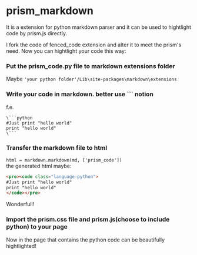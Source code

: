 prism_markdown
==============

It is a extension for python markdown parser and it can be used to hightlight code by prism.js directly.

I fork the code of fenced_code extension and alter it to meet the prism's need.
Now you can hightlight your code this way:
### Put the prism_code.py file to markdown extensions folder
Maybe `'your python folder'/Lib\site-packages\markdown\extensions`

### Write your code in markdown. better use \`\`\` notion
f.e. 
```
\```python  
#Just print "hello world"  
print "hello world"  
\```
```
### Transfer the markdown file to html
`html = markdown.markdown(md, ['prism_code'])`  
the generated html maybe:
```html
<pre><code class="language-python">
#Just print "hello world"
print "hello world"
</code></pre>
```
Wonderfull!
### Import the prism.css file and prism.js(choose to include python) to your page
Now in the page that contains the python code can be beautifully hightlighted!

